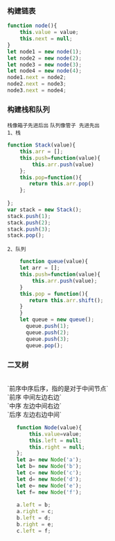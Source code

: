 ### 构建链表

```javascript
function node(){
    this.value = value;
    this.next = null;
}
let node1 = new node(1);
let node2 = new node(2);
let node3 = new node(3);
let node4 = new node(4);
node1.next = node2;
node2.next = node3;
node3.next = node4;
```
### 构建栈和队列
`栈像箱子先进后出`
`队列像管子 先进先出`</br>
`1、栈`
```javascript
function Stack(value){
    this.arr = [];
    this.push=function(value){
        this.arr.push(value)
    };
    this.pop=function(){
       return this.arr.pop()
    };
    
};
var stack = new Stack();
stack.push(1);
stack.push(2);
stack.push(3);
stack.pop();

```

`2、队列`

```javascript
    function queue(value){
    let arr = [];
    this.push=function(value){
        this.arr.push(value);
    }
    this.pop = function(){
       return this.arr.shift();
    }
    }
    let queue = new queue();
      queue.push(1);
      queue.push(2);
      queue.push(3);
      queue.pop();
```

### 二叉树
</br>
 `前序中序后序，指的是对于中间节点` </br>
 `前序 中间左边右边` </br>
 `中序 左边中间右边` </br>
 `后序 左边右边中间` </br>
 
 ```javascript
    function Node(value){
        this.value=value;
        this.left = null;
        this.right = null;
    };
    let a= new Node('a');
    let b= new Node('b');
    let c= new Node('c');
    let d= new Node('d');
    let e= new Node('e');
    let f= new Node('f');
    
    a.left = b;
    a.right = c;
    b.left = d;
    b.right = e;
    c.left = f;
    
 ```